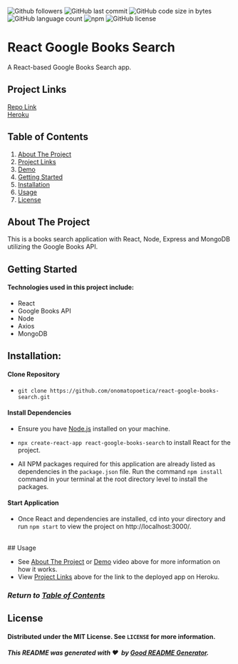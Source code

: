 ![Github followers](https://img.shields.io/github/followers/onomatopoetica?logo=GitHub&style=flat)  ![GitHub last commit](https://img.shields.io/github/last-commit/onomatopoetica/react-google-books-search)  ![GitHub code size in bytes](https://img.shields.io/github/languages/code-size/onomatopoetica/react-google-books-search)  ![GitHub language count](https://img.shields.io/github/languages/count/onomatopoetica/react-google-books-search?color=light-blue&logo=GitHub&style=flat)  ![npm](https://img.shields.io/badge/library-react.js-purple/?style=flat&logo=react) ![GitHub license](https://img.shields.io/badge/license-MIT-blueviolet)<br>

# React Google Books Search
A React-based Google Books Search app.

## Project Links
[Repo Link](https://github.com/onomatopoetica/react-google-books-search) <br>
[Heroku](https://react-googlebooks-search-app.herokuapp.com/)
    
## Table of Contents
1. [About The Project](#About-The-Project)
1. [Project Links](#Project-Links)
1. [Demo](#Demo)
1. [Getting Started](#Getting-Started)
1. [Installation](#Installation)
1. [Usage](#Usage)
1. [License](#License)

## About The Project
This is a books search application with React, Node, Express and MongoDB utilizing the Google Books API. 

## Getting Started
    
#### Technologies used in this project include:
* React
* Google Books API 
* Node
* Axios
* MongoDB
    
## Installation: 
 
#### Clone Repository

* `git clone https://github.com/onomatopoetica/react-google-books-search.git`

#### Install Dependencies 

* Ensure you have [Node.js](https://nodejs.org) installed on your machine. 

* `npx create-react-app react-google-books-search` to install React for the project.

* All NPM packages required for this application are already listed as dependencies in the `package.json` file. Run the command `npm install` command in your terminal at the root directory level to install the packages.

#### Start Application

* Once React and dependencies are installed, cd into your directory and run `npm start` to view the project on http://localhost:3000/.
<br>
## Usage 

* See [About The Project](#About-The-Project) or [Demo](#Demo) video above for more information on how it works.
* View [Project Links](#Project-Links) above for the link to the deployed app on Heroku.

### _Return to [Table of Contents](#Table-of-Contents)_
    
## License
#### Distributed under the MIT License. See `LICENSE` for more information.

##### This README was generated with :hearts:&nbsp; by [Good README Generator](https://github.com/onomatopoetica/Good-README-Generator).
